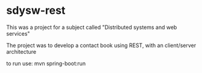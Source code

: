 # sdysw-rest

This was a project for a subject called "Distributed systems and web services"

The project was to develop a contact book using REST, with an client/server architecture

to run use:
mvn spring-boot:run

